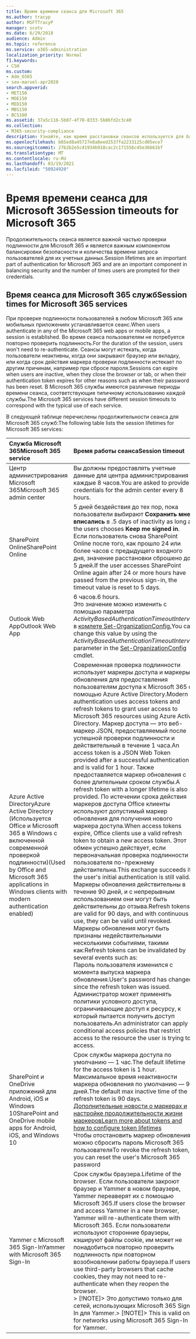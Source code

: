 ```yaml
---
title: Время времени сеанса для Microsoft 365
ms.author: tracyp
author: MSFTTracyP
manager: scotv
ms.date: 6/29/2018
audience: Admin
ms.topic: reference
ms.service: o365-administration
localization_priority: Normal
f1.keywords:
- CSH
ms.custom:
- Adm_O365
- seo-marvel-apr2020
search.appverid:
- MET150
- MOE150
- MED150
- MBS150
- BCS160
ms.assetid: 37a5c116-5b07-4f70-8333-5b86fd2c3c40
ms.collection:
- M365-security-compliance
description: Узнайте, как время расстановки сеансов используется для балансиза безопасности и простоты доступа в Microsoft 365 клиентских приложениях.
ms.openlocfilehash: b85ed8a45727e8a8eed2537fa2233125cd05ece7
ms.sourcegitcommit: 27b2b2e5c41934b918cac2c171556c45e36661bf
ms.translationtype: MT
ms.contentlocale: ru-RU
ms.lasthandoff: 03/19/2021
ms.locfileid: "50924920"
---
```

# <a name="session-timeouts-for-microsoft-365"></a><span data-ttu-id="260a4-103">Время времени сеанса для Microsoft 365</span><span class="sxs-lookup"><span data-stu-id="260a4-103">Session timeouts for Microsoft 365</span></span>

<span data-ttu-id="260a4-104">Продолжительность сеанса является важной частью проверки подлинности для Microsoft 365 и является важным компонентом балансировки безопасности и количества времени запроса пользователей для их учетных данных.</span><span class="sxs-lookup"><span data-stu-id="260a4-104">Session lifetimes are an important part of authentication for Microsoft 365 and are an important component in balancing security and the number of times users are prompted for their credentials.</span></span>

## <a name="session-times-for-microsoft-365-services"></a><span data-ttu-id="260a4-105">Время сеанса для Microsoft 365 служб</span><span class="sxs-lookup"><span data-stu-id="260a4-105">Session times for Microsoft 365 services</span></span>

<span data-ttu-id="260a4-106">При проверке подлинности пользователей в любом Microsoft 365 или мобильных приложениях устанавливается сеанс.</span><span class="sxs-lookup"><span data-stu-id="260a4-106">When users authenticate in any of the Microsoft 365 web apps or mobile apps, a session is established.</span></span> <span data-ttu-id="260a4-107">Во время сеанса пользователям не потребуется повторно проверить подлинность.</span><span class="sxs-lookup"><span data-stu-id="260a4-107">For the duration of the session, users won't need to re-authenticate.</span></span> <span data-ttu-id="260a4-108">Сеансы могут истекать, когда пользователи неактивны, когда они закрывают браузер или вкладку, или когда срок действия маркера проверки подлинности истекает по другим причинам, например при сбросе пароля.</span><span class="sxs-lookup"><span data-stu-id="260a4-108">Sessions can expire when users are inactive, when they close the browser or tab, or when their authentication token expires for other reasons such as when their password has been reset.</span></span> <span data-ttu-id="260a4-109">В Microsoft 365 службы имеются различные периоды времени сеанса, соответствующие типичному использованию каждой службы.</span><span class="sxs-lookup"><span data-stu-id="260a4-109">The Microsoft 365 services have different session timeouts to correspond with the typical use of each service.</span></span>

<span data-ttu-id="260a4-110">В следующей таблице перечислены продолжительности сеанса для Microsoft 365 служб:</span><span class="sxs-lookup"><span data-stu-id="260a4-110">The following table lists the session lifetimes for Microsoft 365 services:</span></span>

| <span data-ttu-id="260a4-111">Служба Microsoft 365</span><span class="sxs-lookup"><span data-stu-id="260a4-111">Microsoft 365 service</span></span> | <span data-ttu-id="260a4-112">Время работы сеанса</span><span class="sxs-lookup"><span data-stu-id="260a4-112">Session timeout</span></span> |
|:-----|:-----|
|<span data-ttu-id="260a4-113">Центр администрирования Microsoft 365</span><span class="sxs-lookup"><span data-stu-id="260a4-113">Microsoft 365 admin center</span></span>  <br/> |<span data-ttu-id="260a4-114">Вы должны предоставлять учетные данные для центра администрирования каждые 8 часов.</span><span class="sxs-lookup"><span data-stu-id="260a4-114">You are asked to provide credentials for the admin center every 8 hours.</span></span>  <br/> |
|<span data-ttu-id="260a4-115">SharePoint Online</span><span class="sxs-lookup"><span data-stu-id="260a4-115">SharePoint Online</span></span>  <br/> |<span data-ttu-id="260a4-116">5 дней бездействия до тех пор, пока пользователи выбирают **Сохранить мне вписались** в .</span><span class="sxs-lookup"><span data-stu-id="260a4-116">5 days of inactivity as long as the users chooses **Keep me signed in**.</span></span> <span data-ttu-id="260a4-117">Если пользователь снова SharePoint Online после того, как прошло 24 или более часов с предыдущего входного дня, значение расстановки сброшено до 5 дней.</span><span class="sxs-lookup"><span data-stu-id="260a4-117">If the user accesses SharePoint Online again after 24 or more hours have passed from the previous sign-in, the timeout value is reset to 5 days.</span></span>  <br/> |
|<span data-ttu-id="260a4-118">Outlook Web App</span><span class="sxs-lookup"><span data-stu-id="260a4-118">Outlook Web App</span></span>  <br/> |<span data-ttu-id="260a4-119">6 часов.</span><span class="sxs-lookup"><span data-stu-id="260a4-119">6 hours.</span></span>  <br/> <span data-ttu-id="260a4-120">Это значение можно изменить с помощью параметра _ActivityBasedAuthenticationTimeoutInterval_ в [комлете Set-OrganizationConfig.](/powershell/module/exchange/set-organizationconfig)</span><span class="sxs-lookup"><span data-stu-id="260a4-120">You can change this value by using the  _ActivityBasedAuthenticationTimeoutInterval_ parameter in the [Set-OrganizationConfig](/powershell/module/exchange/set-organizationconfig) cmdlet.</span></span>  <br/> |
|<span data-ttu-id="260a4-121">Azure Active Directory</span><span class="sxs-lookup"><span data-stu-id="260a4-121">Azure Active Directory</span></span>  <br/> <span data-ttu-id="260a4-122">(Используется Office и Microsoft 365 в Windows с включенной современной проверкой подлинности)</span><span class="sxs-lookup"><span data-stu-id="260a4-122">(Used by Office and Microsoft 365 applications in Windows clients with modern authentication enabled)</span></span>  <br/> | <span data-ttu-id="260a4-123">Современная проверка подлинности использует маркеры доступа и маркеры обновления для предоставления пользователям доступа к Microsoft 365 с помощью Azure Active Directory.</span><span class="sxs-lookup"><span data-stu-id="260a4-123">Modern authentication uses access tokens and refresh tokens to grant user access to Microsoft 365 resources using Azure Active Directory.</span></span> <span data-ttu-id="260a4-124">Маркер доступа — это веб-маркер JSON, предоставляемый после успешной проверки подлинности и действительный в течение 1 часа.</span><span class="sxs-lookup"><span data-stu-id="260a4-124">An access token is a JSON Web Token provided after a successful authentication and is valid for 1 hour.</span></span> <span data-ttu-id="260a4-125">Также предоставляется маркер обновления с более длительным сроком службы.</span><span class="sxs-lookup"><span data-stu-id="260a4-125">A refresh token with a longer lifetime is also provided.</span></span> <span data-ttu-id="260a4-126">По истечении срока действия маркеров доступа Office клиенты используют допустимый маркер обновления для получения нового маркера доступа.</span><span class="sxs-lookup"><span data-stu-id="260a4-126">When access tokens expire, Office clients use a valid refresh token to obtain a new access token.</span></span> <span data-ttu-id="260a4-127">Этот обмен успешно действует, если первоначальная проверка подлинности пользователя по-прежнему действительна.</span><span class="sxs-lookup"><span data-stu-id="260a4-127">This exchange succeeds if the user's initial authentication is still valid.</span></span>  <br/>  <span data-ttu-id="260a4-128">Маркеры обновления действительны в течение 90 дней, и с непрерывным использованием они могут быть действительны до отзыва.</span><span class="sxs-lookup"><span data-stu-id="260a4-128">Refresh tokens are valid for 90 days, and with continuous use, they can be valid until revoked.</span></span>  <br/>  <span data-ttu-id="260a4-129">Маркеры обновления могут быть признаны недействительными несколькими событиями, такими как:</span><span class="sxs-lookup"><span data-stu-id="260a4-129">Refresh tokens can be invalidated by several events such as:</span></span>  <br/>  <span data-ttu-id="260a4-130">Пароль пользователя изменился с момента выпуска маркера обновления.</span><span class="sxs-lookup"><span data-stu-id="260a4-130">User's password has changed since the refresh token was issued.</span></span>  <br/>  <span data-ttu-id="260a4-131">Администратор может применять политики условного доступа, ограничивающие доступ к ресурсу, к который пытается получить доступ пользователь.</span><span class="sxs-lookup"><span data-stu-id="260a4-131">An administrator can apply conditional access policies that restrict access to the resource the user is trying to access.</span></span>  <br/> |
|<span data-ttu-id="260a4-132">SharePoint и OneDrive приложений для Android, iOS и Windows 10</span><span class="sxs-lookup"><span data-stu-id="260a4-132">SharePoint and OneDrive mobile apps for Android, iOS, and Windows 10</span></span>  <br/> |<span data-ttu-id="260a4-133">Срок службы маркера доступа по умолчанию — 1 час.</span><span class="sxs-lookup"><span data-stu-id="260a4-133">The default lifetime for the access token is 1 hour.</span></span> <span data-ttu-id="260a4-134">Максимальное время неактивности маркера обновления по умолчанию — 90 дней.</span><span class="sxs-lookup"><span data-stu-id="260a4-134">The default max inactive time of the refresh token is 90 days.</span></span>  <br/> [<span data-ttu-id="260a4-135">Дополнительные новости о маркерах и настройке продолжительности жизни маркеров</span><span class="sxs-lookup"><span data-stu-id="260a4-135">Learn more about tokens and how to configure token lifetimes</span></span>](/azure/active-directory/active-directory-configurable-token-lifetimes) <br/> <span data-ttu-id="260a4-136">Чтобы отостановить маркер обновления, можно сбросить пароль Microsoft 365 пользователя</span><span class="sxs-lookup"><span data-stu-id="260a4-136">To revoke the refresh token, you can reset the user's Microsoft 365 password</span></span>  <br/> |
|<span data-ttu-id="260a4-137">Yammer с Microsoft 365 Sign-In</span><span class="sxs-lookup"><span data-stu-id="260a4-137">Yammer with Microsoft 365 Sign-In</span></span>  <br/> |<span data-ttu-id="260a4-138">Срок службы браузера.</span><span class="sxs-lookup"><span data-stu-id="260a4-138">Lifetime of the browser.</span></span> <span data-ttu-id="260a4-139">Если пользователи закроют браузер и Yammer в новом браузере, Yammer переаверят их с помощью Microsoft 365.</span><span class="sxs-lookup"><span data-stu-id="260a4-139">If users close the browser and access Yammer in a new browser, Yammer will re-authenticate them with Microsoft 365.</span></span> <span data-ttu-id="260a4-140">Если пользователи используют сторонние браузеры, кэшируют файлы cookie, им может не понадобиться повторно проверить подлинность при повторном возобновлении работы браузера.</span><span class="sxs-lookup"><span data-stu-id="260a4-140">If users use third-party browsers that cache cookies, they may not need to re-authenticate when they reopen the browser.</span></span>  <br/> <span data-ttu-id="260a4-141">> [!NOTE]> Это допустимо только для сетей, использующих Microsoft 365 Sign-In для Yammer.</span><span class="sxs-lookup"><span data-stu-id="260a4-141">> [!NOTE]> This is valid only for networks using Microsoft 365 Sign-In for Yammer.</span></span>           |